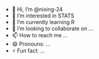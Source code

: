 - 👋 Hi, I’m @nixing-24
- 👀 I’m interested in STATS
- 🌱 I’m currently learning R
- 💞️ I’m looking to collaborate on ...
- 📫 How to reach me ...
- 😄 Pronouns: ...
- ⚡ Fun fact: ...


